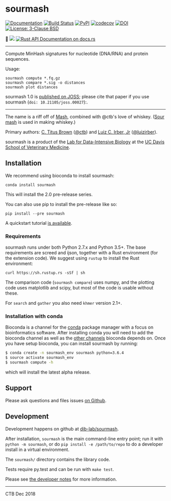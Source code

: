 <meta charset="utf-8"/>

# sourmash

[![Documentation](https://readthedocs.org/projects/sourmash/badge/?version=latest)](http://sourmash.readthedocs.io/en/latest/)
[![Build Status](https://travis-ci.com/dib-lab/sourmash.svg?branch=master)](https://travis-ci.com/dib-lab/sourmash)
<a href="https://pypi.org/project/sourmash/"><img alt="PyPI" src="https://badge.fury.io/py/sourmash.svg"></a>
[![codecov](https://codecov.io/gh/dib-lab/sourmash/branch/master/graph/badge.svg)](https://codecov.io/gh/dib-lab/sourmash)
[![DOI](http://joss.theoj.org/papers/10.21105/joss.00027/status.svg)](http://joss.theoj.org/papers/10.21105/joss.00027)
<a href="https://github.com/dib-lab/sourmash/blob/master/LICENSE"><img alt="License: 3-Clause BSD" src="https://img.shields.io/badge/License-BSD%203--Clause-blue.svg"></a>

🦀
[![](http://meritbadge.herokuapp.com/sourmash)](https://crates.io/crates/sourmash)
[![Rust API Documentation on docs.rs](https://docs.rs/sourmash/badge.svg)](https://docs.rs/sourmash)

---

Compute MinHash signatures for nucleotide (DNA/RNA) and protein sequences.

Usage:

    sourmash compute *.fq.gz
    sourmash compare *.sig -o distances
    sourmash plot distances

sourmash 1.0 is [published on JOSS](https://doi.org/10.21105/joss.00027); please cite that paper if you use sourmash (`doi: 10.21105/joss.00027`):.

----

The name is a riff off of [Mash](https://github.com/marbl/Mash),
combined with @ctb's love of whiskey.
([Sour mash](https://en.wikipedia.org/wiki/Sour_mash) is used in
making whiskey.)

Primary authors: [C. Titus Brown](mailto:titus@idyll.org) ([@ctb](http://github.com/ctb)) and [Luiz C. Irber, Jr](mailto:sourmash@luizirber.org) ([@luizirber](http://github.com/luizirber)).

sourmash is a product of the
[Lab for Data-Intensive Biology](http://ivory.idyll.org/lab/) at the
[UC Davis School of Veterinary Medicine](http://www.vetmed.ucdavis.edu).

## Installation

We recommend using bioconda to install sourmash:

```
conda install sourmash
```
This will install the 2.0 pre-release series.

You can also use pip to install the pre-release like so:

```
pip install --pre sourmash
```

A quickstart tutorial [is available](https://sourmash.readthedocs.io/en/latest/tutorials.html).

### Requirements

sourmash runs under both Python 2.7.x and Python 3.5+.  The base
requirements are screed and ijson, together with a Rust environment (for the
extension code). We suggest using `rustup` to install the Rust environment:

    curl https://sh.rustup.rs -sSf | sh

The comparison code (`sourmash compare`) uses numpy, and the plotting
code uses matplotlib and scipy, but most of the code is usable without
these.

For `search` and `gather` you also need `khmer` version 2.1+.

### Installation with conda

Bioconda is a channel for the [conda](http://conda.pydata.org/docs/intro.html) package manager with a focus on bioinformatics software. After installing conda you will need to add the bioconda channel as well as the [other channels](https://bioconda.github.io/index.html#set-up-channels) bioconda depends on. Once you have setup bioconda, you can install sourmash by running:

```bash
$ conda create -n sourmash_env sourmash python=3.6.4
$ source activate sourmash_env
$ sourmash compute -h
```

which will install the latest alpha release.

## Support

Please ask questions and files issues
[on Github](https://github.com/dib-lab/sourmash/issues).

## Development

Development happens on github at
[dib-lab/sourmash](https://github.com/dib-lab/sourmash).

After installation, `sourmash` is the main command-line entry point;
run it with `python -m sourmash`, or do `pip install -e /path/to/repo` to
do a developer install in a virtual environment.

The `sourmash/` directory contains the library code.

Tests require py.test and can be run with `make test`.

Please see [the developer notes](doc/developer.md) for more information.

----

CTB
Dec 2018
